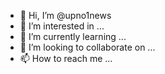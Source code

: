 - 👋 Hi, I’m @upno1news
- 👀 I’m interested in ...
- 🌱 I’m currently learning ...
- 💞️ I’m looking to collaborate on ...
- 📫 How to reach me ...

<!---
upno1news/upno1news is a ✨ special ✨ repository because its `README.md` (this file) appears on your GitHub profile.
You can click the Preview link to take a look at your changes.
--->
